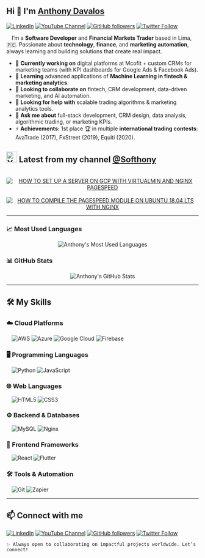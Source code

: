 ## Hi 👋 I'm [Anthony Davalos](https://anthonydavalos.github.io/)

[![LinkedIn](https://img.shields.io/badge/LinkedIn-0077B5?style=flat&logo=linkedin&logoColor=white)](https://www.linkedin.com/in/anthonydavalos)
[![YouTube Channel](https://img.shields.io/youtube/channel/subscribers/UCbGwEUjdhRG7aHbsh1uEOqA)](https://www.youtube.com/channel/UCbGwEUjdhRG7aHbsh1uEOqA?sub_confirmation=1)
[![GitHub followers](https://img.shields.io/github/followers/anthonydavalos)](https://anthonydavalos.github.io/)
[![Twitter Follow](https://img.shields.io/twitter/follow/Softhony)](https://x.com/Softhony)

&emsp;I’m a **Software Developer** and **Financial Markets Trader** based in Lima, 🇵🇪.
Passionate about **technology**, **finance**, and **marketing automation**, always learning and building solutions that create real impact.

- 🔭 **Currently working on** digital platforms at Mcofit + custom CRMs for marketing teams (with KPI dashboards for Google Ads & Facebook Ads).
- 🌱 **Learning** advanced applications of **Machine Learning in fintech & marketing analytics**.
- 👯 **Looking to collaborate on** fintech, CRM development, data-driven marketing, and AI automation.
- 🤔 **Looking for help with** scalable trading algorithms & marketing analytics tools.
- 💬 **Ask me about** full-stack development, CRM design, data analysis, algorithmic trading, or marketing KPIs.
- ⚡ **Achievements:** 1st place 🏆 in multiple **international trading contests**: AvaTrade (2017), FxStreet (2019), Equiti (2020).

## <img src="https://www.vectorlogo.zone/logos/youtube/youtube-icon.svg" alt="YouTube" width="28"/> Latest from my channel [@Softhony](https://www.youtube.com/channel/UCbGwEUjdhRG7aHbsh1uEOqA?sub_confirmation=1)

<div align="center">
  &nbsp;
  <a href="https://www.youtube.com/watch?v=6k27RMwycIc" target="_blank"><img src="https://ytcards.demolab.com/?id=6k27RMwycIc&title=HOW+TO+SETUP+A+SERVER+ON+GCP+WITH+VIRTUALMIN+AND+NGINX+PAGESPEED&background_color=000000&title_color=ffffff&stats_color=ffffff&max_title_lines=3&width=260&border_radius=8" alt="HOW TO SET UP A SERVER ON GCP WITH VIRTUALMIN AND NGINX PAGESPEED"/></a>
  &nbsp;
  <a href="https://www.youtube.com/watch?v=Tj61S_H3y4E" target="_blank"><img src="https://ytcards.demolab.com/?id=Tj61S_H3y4E&title=HOW+TO+COMPILE+THE+PAGESPEED+MODULE+ON+UBUNTU+18.04+LTS+WITH+NGINX&lang=en&timestamp=0&background_color=000000&title_color=ffffff&stats_color=ffffff&max_title_lines=3&width=260&border_radius=8" alt="HOW TO COMPILE THE PAGESPEED MODULE ON UBUNTU 18.04 LTS WITH NGINX"/></a>
</div>

---
### 📈 Most Used Languages
<div align="center">

  ![Anthony's Most Used Languages](https://github-readme-stats.vercel.app/api/top-langs?username=anthonydavalos&show_icons=true&layout=compact)

</div>

### 📊 GitHub Stats
<div align="center">

  ![Anthony's GitHub Stats](https://github-readme-stats.vercel.app/api?username=anthonydavalos&show_icons=true)

</div>

---
## 🛠️ My Skills

### ☁️ Cloud Platforms
&emsp;![AWS](https://img.shields.io/badge/AWS-232F3E?style=flat&logo=amazonaws&logoColor=white)
![Azure](https://img.shields.io/badge/Azure-0078D4?style=flat&logo=microsoft-azure&logoColor=white)
![Google Cloud](https://img.shields.io/badge/Google%20Cloud-4285F4?style=flat&logo=googlecloud&logoColor=white)
![Firebase](https://img.shields.io/badge/Firebase-FFCA28?style=flat&logo=firebase&logoColor=black)

### 🖥️ Programming Languages
&emsp;![Python](https://img.shields.io/badge/Python-3776AB?style=flat&logo=python&logoColor=white)
![JavaScript](https://img.shields.io/badge/JavaScript-F7DF1E?style=flat&logo=javascript&logoColor=black)

### 🌐 Web Languages
&emsp;![HTML5](https://img.shields.io/badge/HTML5-E34F26?style=flat&logo=html5&logoColor=white)
![CSS3](https://img.shields.io/badge/CSS3-1572B6?style=flat&logo=css3&logoColor=white)

### ⚙️ Backend & Databases
&emsp;![MySQL](https://img.shields.io/badge/MySQL-4479A1?style=flat&logo=mysql&logoColor=white)
![Nginx](https://img.shields.io/badge/Nginx-009639?style=flat&logo=nginx&logoColor=white)

### 🎨 Frontend Frameworks
&emsp;![React](https://img.shields.io/badge/React-20232A?style=flat&logo=react&logoColor=61DAFB)
![Flutter](https://img.shields.io/badge/Flutter-02569B?style=flat&logo=flutter&logoColor=white)

### 🛠️ Tools & Automation
&emsp;![Git](https://img.shields.io/badge/Git-F05032?style=flat&logo=git&logoColor=white)
![Zapier](https://img.shields.io/badge/Zapier-FF4A00?style=flat&logo=zapier&logoColor=white)

---
## 📫 Connect with me
[![LinkedIn](https://img.shields.io/badge/LinkedIn-0077B5?style=flat&logo=linkedin&logoColor=white)](https://www.linkedin.com/in/anthonydavalos)
[![YouTube Channel](https://img.shields.io/youtube/channel/subscribers/UCbGwEUjdhRG7aHbsh1uEOqA)](https://www.youtube.com/channel/UCbGwEUjdhRG7aHbsh1uEOqA?sub_confirmation=1)
[![GitHub followers](https://img.shields.io/github/followers/anthonydavalos)](https://anthonydavalos.github.io/)
[![Twitter Follow](https://img.shields.io/twitter/follow/Softhony)](https://x.com/Softhony)

```✨ Always open to collaborating on impactful projects worldwide. Let’s connect!```
